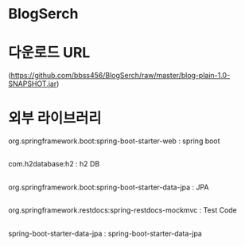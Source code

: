 # BlogSerch
# 다운로드 URL
(https://github.com/bbss456/BlogSerch/raw/master/blog-plain-1.0-SNAPSHOT.jar) 

# 외부 라이브러리
org.springframework.boot:spring-boot-starter-web : spring boot
##
com.h2database:h2 : h2 DB
##
org.springframework.boot:spring-boot-starter-data-jpa : JPA
##
org.springframework.restdocs:spring-restdocs-mockmvc : Test Code
##
spring-boot-starter-data-jpa : spring-boot-starter-data-jpa
